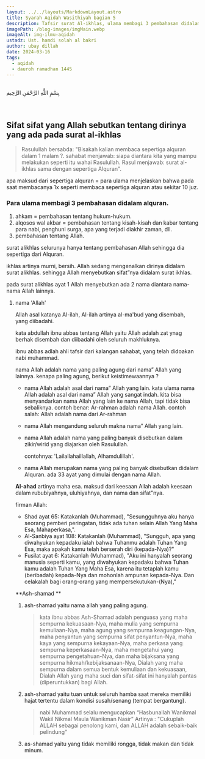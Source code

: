 ```yaml
---
layout: ../../layouts/MarkdownLayout.astro
title: Syarah Aqidah Wasithiyah bagian 5
description: Tafsir surat Al-ikhlas, ulama membagi 3 pembahasan didalam alquran (ahkam, alqosos wal akbar, pembahasan tentang Allah)
imagePath: /blog-images/imgMain.webp
imageAlt: img-ilmu-aqidah
ustadz: Ust. hamdi solah al bakri
author: ubay dillah
date: 2024-03-16
tags:
  - aqidah
  - dauroh ramadhan 1445
---
```


<br>
<div class="font-arab-v1 font-bold text-4xl text-center"> بِسْمِ اللَّهِ الرَّحْمَنِ الرَّحِيم</div>
<br><br>

## Sifat sifat yang Allah sebutkan tentang dirinya yang ada pada surat al-ikhlas

> Rasulullah bersabda: "Bisakah kalian membaca sepertiga alquran dalam 1 malam ?. sahabat menjawab: siapa diantara kita yang mampu melakukan seperti itu wahai Rasulullah. Rasul menjawab: surat al-ikhlas sama dengan sepertiga Alquran".

apa maksud dari sepertiga alquran = para ulama menjelaskan bahwa pada saat membacanya 1x seperti membaca sepertiga alquran atau sekitar 10 juz.

### Para ulama membagi 3 pembahasan didalam alquran.

1. ahkam = pembahasan tentang hukum-hukum.
2. alqosos wal akbar = pembahasan tentang kisah-kisah dan kabar tentang para nabi, penghuni surga, apa yang terjadi diakhir zaman, dll.
3. pembahasan tentang Allah.

surat alikhlas selurunya hanya tentang pembahasan Allah sehingga dia sepertiga dari Alquran.

ikhlas artinya murni, bersih. Allah sedang mengenalkan dirinya didalam surat alikhlas. sehingga Allah menyebutkan sifat”nya didalam surat ikhlas. <br>

pada surat alikhlas ayat 1 Allah menyebutkan ada 2 nama diantara nama-nama Allah lainnya.

1. nama 'Allah'

   Allah asal katanya Al-ilah, Al-ilah artinya al-ma'bud yang disembah, yang diibadahi.

   kata abdullah ibnu abbas tentang Allah yaitu Allah adalah zat ynag berhak disembah dan diibadahi oleh seluruh makhluknya.

   ibnu abbas adlah ahli tafsir dari kalangan sahabat, yang telah didoakan nabi muhammad. <br>

   nama Allah adalah nama yang paling agung dari nama” Allah yang lainnya. kenapa paling agung, berikut keistimewaannya ?

   - nama Allah adalah asal dari nama” Allah yang lain. kata ulama nama Allah adalah asal dari nama” Allah yang sangat indah. kita bisa menyandarkan nama Allah yang lain ke nama Allah, tapi tidak bisa sebaliknya. contoh benar: Ar-rahman adalah nama Allah. contoh salah: Allah adalah nama dari Ar-rahman
   - nama Allah mengandung seluruh makna nama” Allah yang lain.
   - nama Allah adalah nama yang paling banyak disebutkan dalam zikir/wirid yang diajarkan oleh Rasulullah.

     contohnya: 'Lailallahaillallah, Alhamdulillah'.

   - nama Allah merupakan nama yang paling banyak disebutkan didalam Alquran. ada 33 ayat yang dimulai dengan nama Allah. <br>

   **Al-ahad** artinya maha esa. maksud dari keesaan Allah adalah keesaan dalam rububiyahnya, uluhiyahnya, dan nama dan sifat"nya.

   firman Allah:

   - Shad ayat 65: Katakanlah (Muhammad), "Sesungguhnya aku hanya seorang pemberi peringatan, tidak ada tuhan selain Allah Yang Maha Esa, Mahaperkasa,".
   - Al-Sanbiya ayat 108: Katakanlah (Muhammad), "Sungguh, apa yang diwahyukan kepadaku ialah bahwa Tuhanmu adalah Tuhan Yang Esa, maka apakah kamu telah berserah diri (kepada-Nya)?"
   - Fusilat ayat 6: Katakanlah (Muhammad), "Aku ini hanyalah seorang manusia seperti kamu, yang diwahyukan kepadaku bahwa Tuhan kamu adalah Tuhan Yang Maha Esa, karena itu tetaplah kamu (beribadah) kepada-Nya dan mohonlah ampunan kepada-Nya. Dan celakalah bagi orang-orang yang mempersekutukan-(Nya)," <br>

   **Ash-shamad **

   1. ash-shamad yaitu nama allah yang paling agung.
      > kata ibnu abbas Ash-Shamad adalah penguasa yang maha sempurna kekuasaan-Nya, maha mulia yang sempurna kemuliaan-Nya, maha agung yang sempurna keagungan-Nya, maha penyantun yang sempurna sifat penyantun-Nya, maha kaya yang sempurna kekayaan-Nya, maha perkasa yang sempurna keperkasaan-Nya, maha mengetahui yang sempurna pengetahuan-Nya, dan maha bijaksana yang sempurna hikmah/kebijaksanaan-Nya, Dialah yang maha sempurna dalam semua bentuk kemuliaan dan kekuasaan, Dialah Allah yang maha suci dan sifat-sifat ini hanyalah pantas (diperuntukkan) bagi Allah.
   2. ash-shamad yaitu tuan untuk seluruh hamba saat mereka memiliki hajat tertentu dalam kondisi susah/senang (tempat bergantung).
      > nabi Muhammad selalu mengucapkan “Hasbunallah Wanikmal Wakil Nikmal Maula Wanikman Nasir” Artinya : "Cukuplah ALLAH sebagai penolong kami, dan ALLAH adalah sebaik-baik pelindung”
   3. as-shamad yaitu yang tidak memiliki rongga, tidak makan dan tidak minum.
